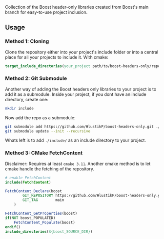 Collection of the Boost header-only libraries created from Boost's main branch for easy-to-use project inclusion.

## Usage

### Method 1: Cloning
Clone the repository either into your project's include folder or into a central place for all your projects to include it.  With cmake:
```cmake
target_include_directories(your_project path/to/boost-headers-only/repo)
```

### Method 2: Git Submodule
Another way of adding the Boost headers only libraries to your project is to add it as a submodule.
Inside your project, if you dont have an include directory, create one:
```bash
mkdir include
```
Now add the repo as a submodule:
```bash
git submodule add https://github.com/HlustikP/boost-headers-only.git ./include
git submodule update --init --recursive
```
Whats left is to add `./include/` as an include directory to your project.

### Method 3: CMake FetchContent
Disclaimer: Requires at least `cmake 3.11`.
Another cmake method is to let cmake handle the fetching of the repository.
```cmake
# enable FetchContent
include(FetchContent)

FetchContent_Declare(boost
        GIT_REPOSITORY https://github.com/HlustikP/boost-headers-only.git
        GIT_TAG        main
    )

FetchContent_GetProperties(boost)
if(NOT boost_POPULATED)
    FetchContent_Populate(boost)
endif()
include_directories(${boost_SOURCE_DIR})
```